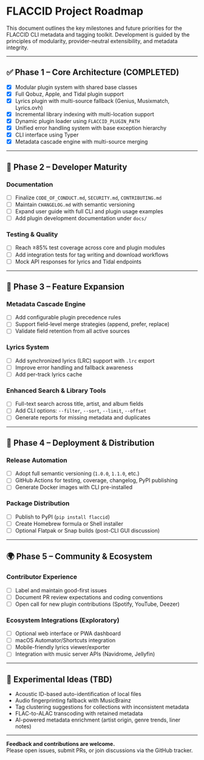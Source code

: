 # FLACCID Project Roadmap

This document outlines the key milestones and future priorities for the FLACCID CLI metadata and tagging toolkit. Development is guided by the principles of modularity, provider-neutral extensibility, and metadata integrity.

---

## ✅ Phase 1 – Core Architecture (COMPLETED)
- [x] Modular plugin system with shared base classes
- [x] Full Qobuz, Apple, and Tidal plugin support
- [x] Lyrics plugin with multi-source fallback (Genius, Musixmatch, Lyrics.ovh)
- [x] Incremental library indexing with multi-location support
- [x] Dynamic plugin loader using `FLACCID_PLUGIN_PATH`
- [x] Unified error handling system with base exception hierarchy
- [x] CLI interface using Typer
- [x] Metadata cascade engine with multi-source merging

---

## 🚧 Phase 2 – Developer Maturity

### Documentation
- [ ] Finalize `CODE_OF_CONDUCT.md`, `SECURITY.md`, `CONTRIBUTING.md`
- [ ] Maintain `CHANGELOG.md` with semantic versioning
- [ ] Expand user guide with full CLI and plugin usage examples
- [ ] Add plugin development documentation under `docs/`

### Testing & Quality
- [ ] Reach ≥85% test coverage across core and plugin modules
- [ ] Add integration tests for tag writing and download workflows
- [ ] Mock API responses for lyrics and Tidal endpoints

---

## 🔁 Phase 3 – Feature Expansion

### Metadata Cascade Engine
- [ ] Add configurable plugin precedence rules
- [ ] Support field-level merge strategies (append, prefer, replace)
- [ ] Validate field retention from all active sources

### Lyrics System
- [ ] Add synchronized lyrics (LRC) support with `.lrc` export
- [ ] Improve error handling and fallback awareness
- [ ] Add per-track lyrics cache

### Enhanced Search & Library Tools
- [ ] Full-text search across title, artist, and album fields
- [ ] Add CLI options: `--filter`, `--sort`, `--limit`, `--offset`
- [ ] Generate reports for missing metadata and duplicates

---

## 🚀 Phase 4 – Deployment & Distribution

### Release Automation
- [ ] Adopt full semantic versioning (`1.0.0`, `1.1.0`, etc.)
- [ ] GitHub Actions for testing, coverage, changelog, PyPI publishing
- [ ] Generate Docker images with CLI pre-installed

### Package Distribution
- [ ] Publish to PyPI (`pip install flaccid`)
- [ ] Create Homebrew formula or Shell installer
- [ ] Optional Flatpak or Snap builds (post-CLI GUI discussion)

---

## 🌍 Phase 5 – Community & Ecosystem

### Contributor Experience
- [ ] Label and maintain good-first issues
- [ ] Document PR review expectations and coding conventions
- [ ] Open call for new plugin contributions (Spotify, YouTube, Deezer)

### Ecosystem Integrations (Exploratory)
- [ ] Optional web interface or PWA dashboard
- [ ] macOS Automator/Shortcuts integration
- [ ] Mobile-friendly lyrics viewer/exporter
- [ ] Integration with music server APIs (Navidrome, Jellyfin)

---

## 🧪 Experimental Ideas (TBD)
- Acoustic ID-based auto-identification of local files
- Audio fingerprinting fallback with MusicBrainz
- Tag clustering suggestions for collections with inconsistent metadata
- FLAC-to-ALAC transcoding with retained metadata
- AI-powered metadata enrichment (artist origin, genre trends, liner notes)

---

**Feedback and contributions are welcome.**  
Please open issues, submit PRs, or join discussions via the GitHub tracker.
